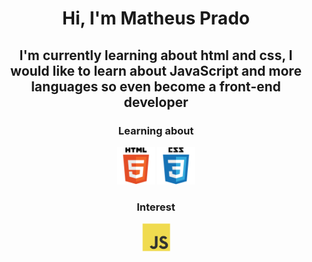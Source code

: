 <h1 align="center">Hi, I'm Matheus Prado</h1>
<h2 align="center">I'm currently learning about html and css, I would like to learn about JavaScript and more languages so even become a front-end developer</h2>
<h3 align="center">Learning about</h3>
<p align="center">  <a href="https://www.w3.org/html/" target="_blank"> <img src="https://raw.githubusercontent.com/devicons/devicon/master/icons/html5/html5-original-wordmark.svg" alt="html5" width="60" height="60"/></a> <a href="https://www.w3schools.com/css/" target="_blank"> <img src="https://raw.githubusercontent.com/devicons/devicon/master/icons/css3/css3-original-wordmark.svg" alt="css3" width="60" height="60"/> </a> </p>

<h3 align="center">Interest</h3>
<p align="center"> <img src="https://raw.githubusercontent.com/devicons/devicon/master/icons/javascript/javascript-original.svg" alt="javascript" width="45" height="45" </a>
